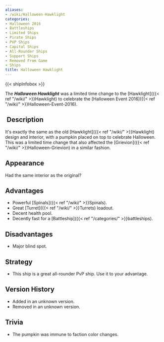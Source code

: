 ```yaml
---
aliases:
- /wiki/Halloween-Hawklight
categories:
- Halloween 2016
- Battleships
- Limited Ships
- Pirate Ships
- PVP Ships
- Capital Ships
- All-Rounder Ships
- Support Ships
- Removed From Game
- Ships
title: Halloween Hawklight
---  
```


{{< shipInfobox >}} 

The **_Halloween Hawklight_** was a limited time change to the [Hawklight]({{< ref "/wiki/" >}}Hawklight) to celebrate the [Halloween Event 2016]({{< ref "/wiki/" >}}Halloween-Event-2016). 

##  Description

It's exactly the same as the old [Hawklight]({{< ref "/wiki/" >}}Hawklight) design and interior, with a pumpkin placed on top to celebrate Halloween. This was a limited time change that also affected the [Grievion]({{< ref "/wiki/" >}}Halloween-Grievion) in a similar fashion.

## Appearance

Had the same interior as the original?

## Advantages

- Powerful [Spinals]({{< ref "/wiki/" >}}Spinals).
- Great [Turret]({{< ref "/wiki/" >}}Turrets) loadout.
- Decent health pool.
- Decently fast for a [Battleship]({{< ref "/categories/" >}}battleships).

## Disadvantages

- Major blind spot.

## Strategy

- This ship is a great all-rounder PvP ship. Use it to your advantage.

## Version History 

- Added in an unknown version.
- Removed in an unknown version.

## Trivia

- The pumpkin was immune to faction color changes.